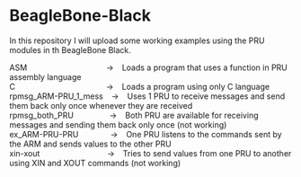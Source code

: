 # BeagleBone-Black
In this repository I will upload some working examples using the PRU modules in th BeagleBone Black.

ASM                  &emsp;&emsp;&emsp;&emsp;&emsp;&emsp;&emsp;&emsp;&emsp;&ensp;        -> &ensp; Loads a program that uses a function in PRU assembly language                                  <br />
C		                 &emsp;&emsp;&emsp;&emsp;&emsp;&emsp;&emsp;&emsp;&emsp;&emsp;&emsp;	 -> &ensp; Loads a program using only C language                                                          <br />
rpmsg_ARM-PRU_1_mess &ensp;                                                              -> &ensp; Uses 1 PRU to receive messages and send them back only once whenever they are received         <br />
rpmsg_both_PRU	     &emsp;&emsp;&emsp;&emsp;	                                           -> &ensp; Both PRU are available for receiving messages and sending them back only once (not working)    <br />
ex_ARM-PRU-PRU	     &emsp;&emsp;&emsp;&ensp;	                                           -> &ensp; One PRU listens to the commands sent by the ARM and sends values to the other PRU              <br />
xin-xout	           &emsp;&emsp;&emsp;&emsp;&emsp;&emsp;&emsp;&emsp;	                   -> &ensp; Tries to send values from one PRU to another using XIN and XOUT commands (not working)         <br />
